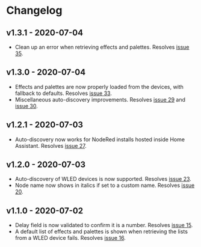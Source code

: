 # Changelog

## v1.3.1 - 2020-07-04

- Clean up an error when retrieving effects and palettes. Resolves [issue 35](https://github.com/danecreekphotography/node-red-contrib-wled2/issues/35).

## v1.3.0 - 2020-07-04

- Effects and palettes are now properly loaded from the devices, with fallback to defaults. Resolves [issue 33](https://github.com/danecreekphotography/node-red-contrib-wled2/issues/33).
- Miscellaneous auto-discovery improvements. Resolves [issue 29](https://github.com/danecreekphotography/node-red-contrib-wled2/issues/23) and [issue 30](https://github.com/danecreekphotography/node-red-contrib-wled2/issues/23).

## v1.2.1 - 2020-07-03

- Auto-discovery now works for NodeRed installs hosted inside Home Assistant. Resolves [issue 27](https://github.com/danecreekphotography/node-red-contrib-wled2/issues/23).

## v1.2.0 - 2020-07-03

- Auto-discovery of WLED devices is now supported. Resolves [issue 23](https://github.com/danecreekphotography/node-red-contrib-wled2/issues/23).
- Node name now shows in italics if set to a custom name. Resolves [issue 20](https://github.com/danecreekphotography/node-red-contrib-wled2/issues/20).

## v1.1.0 - 2020-07-02

- Delay field is now validated to confirm it is a number. Resolves [issue 15](https://github.com/danecreekphotography/node-red-contrib-wled2/issues/16).
- A default list of effects and palettes is shown when retrieving the lists from a WLED
  device fails. Resolves
  [issue 16](https://github.com/danecreekphotography/node-red-contrib-wled2/issues/16).
